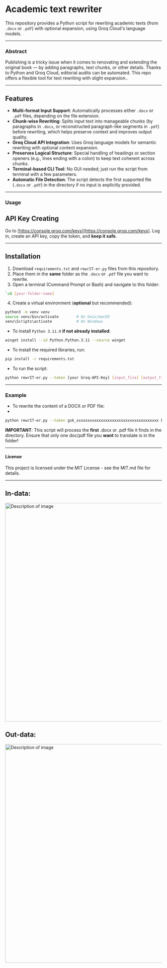# Academic text rewriter

This repository provides a Python script for rewriting academic texts (from `.docx` or `.pdf`) with optional expansion, using Groq Cloud's language models.

---
### Abstract

Publishing is a tricky issue when it comes to renovating and extending the original book — by adding paragraphs, text chunks, or other details. Thanks to Python and Groq Cloud, editorial audits can be automated. This repo offers a flexible tool for text rewriting with slight expansion..

---

## Features

- **Multi-format Input Support**: Automatically processes either `.docx` or `.pdf` files, depending on the file extension.
- **Chunk-wise Rewriting**: Splits input text into manageable chunks (by paragraphs in `.docx`, or reconstructed paragraph-like segments in `.pdf`) before rewriting, which helps preserve context and improves output quality.
- **Groq Cloud API Integration**: Uses Groq language models for semantic rewriting with optional content expansion.
- **Preserves Logical Structure**: Special handling of headings or section openers (e.g., lines ending with a colon) to keep text coherent across chunks.
- **Terminal-based CLI Tool**: No GUI needed; just run the script from terminal with a few parameters.
- **Automatic File Detection**: The script detects the first supported file (`.docx` or `.pdf`) in the directory if no input is explicitly provided.

---

### Usage

## API Key Creating

Go to [https://console.groq.com/keys](https://console.groq.com/keys). Log in, create an API key, copy the token, and **keep it safe**.

---

## Installation
1. Download `requirements.txt` and `rewrIT-er.py` files from this repository.
2. Place them in the **same** folder as the `.docx` or `.pdf` file you want to rewrite.
3. Open a terminal (Command Prompt or Bash) and navigate to this folder:
```bash
`cd [your-folder-name]
```
4. Create a virtual environment (**optional** but recommended):
```bash
python3 -m venv venv
source venv/bin/activate        # On Unix/macOS
venv\Scripts\activate           # On Windows
```
- To install `Python 3.11.9` **if not already installed**:

```bash
winget install --id Python.Python.3.11 --source winget
```
- To install the required libraries, run:

```bash
pip install -r requirements.txt
```
- To run the script:

```bash
python rewrIT-er.py --token [your Groq-API-Key] [input_file] [output_file]
```

---

### Example

- To rewrite the content of a DOCX or PDF file:
- 
```bash
python rewrIT-er.py --token gsk_xxxxxxxxxxxxxxxxxxxxxxxxxxxxxxxxxxxxx book_origin.docx book_copy.docx
```

**IMPORTANT**: This script will process the **first** .docx or .pdf file it finds in the directory. Ensure that only one doc/pdf file you **want** to translate is in the folder!

---

#### License

This project is licensed under the MIT License - see the MIT.md file for details.

---

## In-data:
<img src="https://github.com/user-attachments/assets/f4880462-4cca-4059-9a3f-a4819146463b" alt="Description of image" width="700"/>

## Out-data:
<img src="https://github.com/user-attachments/assets/c0eb7a1f-dfcd-4718-8c74-7fee61e1e210" alt="Description of image" width="700"/>





